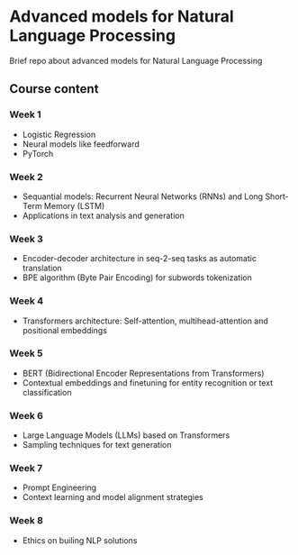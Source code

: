 # Advanced models for Natural Language Processing

Brief repo about advanced models for Natural Language Processing


## Course content

### Week 1

- Logistic Regression
- Neural models like feedforward
- PyTorch

### Week 2

- Sequantial models: Recurrent Neural Networks (RNNs) and Long Short-Term Memory (LSTM)
- Applications in text analysis and generation

### Week 3

- Encoder-decoder architecture in seq-2-seq tasks as automatic translation
- BPE algorithm (Byte Pair Encoding) for subwords tokenization

### Week 4

- Transformers architecture: Self-attention, multihead-attention and positional embeddings

### Week 5

- BERT (Bidirectional Encoder Representations from Transformers)
- Contextual embeddings and finetuning for entity recognition or text classification

### Week 6

- Large Language Models (LLMs) based on Transformers
- Sampling techniques for text generation

### Week 7

- Prompt Engineering
- Context learning and model alignment strategies

### Week 8

- Ethics on builing NLP solutions
